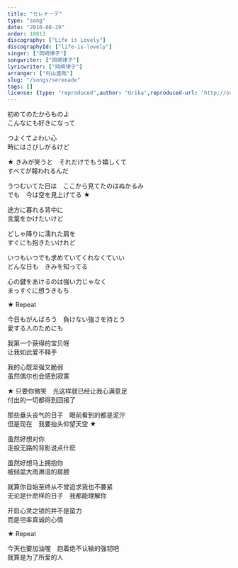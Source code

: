 ```yaml
---
title: "セレナーデ"
type: "song"
date: "2010-08-29"
order: 10813
discography: ["Life is Lovely"]
discographyId: ["life-is-lovely"]
singer: ["岡崎律子"]
songwriter: ["岡崎律子"]
lyricwriter: ["岡崎律子"]
arranger: ["村山達哉"]
slug: "/songs/serenade"
tags: []
license: {type: "reproduced",author: "Orika",reproduced-url: "http://orikamushi.myweb.hinet.net/",reproduced-website: "織歌蟲網站"}
---
```


初めてのたからものよ   
こんなにも好きになって   
  
つよくてよわい心   
時にはさびしがるけど   
  
★ きみが笑うと　それだけでもう嬉しくて   
すべてが報われるんだ   
  
うつむいてた日は　ここから見てたのはぬかるみ   
でも　今は空を見上げてる ★  
  
途方に暮れる背中に   
言葉をかけたいけど   
  
どしゃ降りに濡れた肩を   
すぐにも抱きたいけれど   
  
いつもいつでも求めていてくれなくていい   
どんな日も　きみを知ってる   
  
心の鍵をあけるのは強い力じゃなく   
まっすぐに想うきもち   
  
★ Repeat   
  
今日もがんばろう　負けない強さを持とう   
愛する人のためにも  
  
  <!-- 翻译 -->

我第一个获得的宝贝呀  
让我如此爱不释手  
  
我的心既坚强又脆弱  
虽然偶尔也会感到寂寞  
  
★ 只要你微笑　光这样就已经让我心满意足  
付出的一切都得到回报了  
  
那些垂头丧气的日子　眼前看到的都是泥泞  
但是现在　我要抬头仰望天空 ★   
  
虽然好想对你  
走投无路的背影说点什麽  
  
虽然好想马上拥抱你  
被倾盆大雨淋湿的肩膀   
  
就算你自始至终从不曾追求我也不要紧  
无论是什麽样的日子　我都能理解你  
  
开启心灵之锁的并不是蛮力  
而是坦率真诚的心情  
  
★ Repeat   
  
今天也要加油喔　抱着绝不认输的强韧吧  
就算是为了所爱的人
